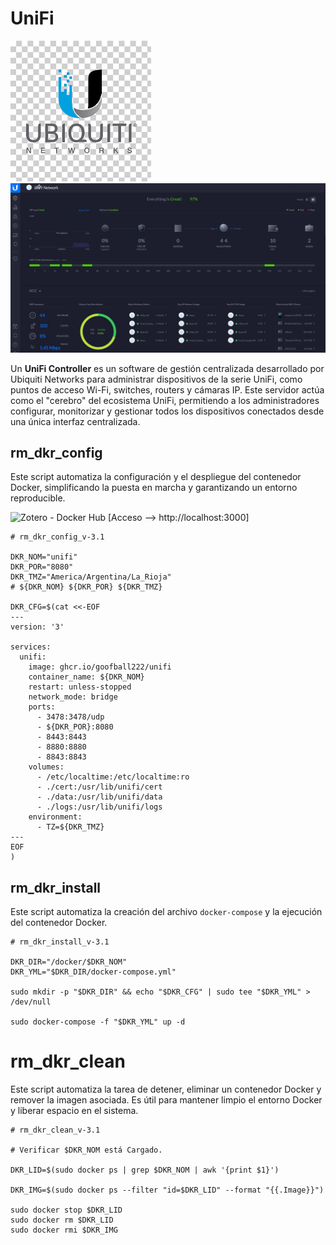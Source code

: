 # UniFi
![](./logo.png)
![](./captura.png)

Un **UniFi Controller** es un software de gestión centralizada desarrollado por Ubiquiti Networks para administrar dispositivos de la serie UniFi, como puntos de acceso Wi-Fi, switches, routers y cámaras IP. Este servidor actúa como el "cerebro" del ecosistema UniFi, permitiendo a los administradores configurar, monitorizar y gestionar todos los dispositivos conectados desde una única interfaz centralizada.

## rm_dkr_config
Este script automatiza la configuración y el despliegue del contenedor Docker, simplificando la puesta en marcha y garantizando un entorno reproducible.

  ![Zotero - Docker Hub](https://hub.docker.com/r/linuxserver/zotero)
  [Acceso --> http://localhost:3000]

```shell
# rm_dkr_config_v-3.1

DKR_NOM="unifi"
DKR_POR="8080"
DKR_TMZ="America/Argentina/La_Rioja"
# ${DKR_NOM} ${DKR_POR} ${DKR_TMZ}

DKR_CFG=$(cat <<-EOF
---
version: '3'

services:
  unifi:
    image: ghcr.io/goofball222/unifi
    container_name: ${DKR_NOM}
    restart: unless-stopped
    network_mode: bridge
    ports:
      - 3478:3478/udp
      - ${DKR_POR}:8080
      - 8443:8443
      - 8880:8880
      - 8843:8843
    volumes:
      - /etc/localtime:/etc/localtime:ro
      - ./cert:/usr/lib/unifi/cert
      - ./data:/usr/lib/unifi/data
      - ./logs:/usr/lib/unifi/logs
    environment:
      - TZ=${DKR_TMZ}
---
EOF
)
```

## rm_dkr_install
Este script automatiza la creación del archivo `docker-compose` y la ejecución del contenedor Docker.

```shell
# rm_dkr_install_v-3.1

DKR_DIR="/docker/$DKR_NOM"
DKR_YML="$DKR_DIR/docker-compose.yml"

sudo mkdir -p "$DKR_DIR" && echo "$DKR_CFG" | sudo tee "$DKR_YML" > /dev/null

sudo docker-compose -f "$DKR_YML" up -d

```

# rm_dkr_clean
Este script automatiza la tarea de detener, eliminar un contenedor Docker y remover la imagen asociada. Es útil para mantener limpio el entorno Docker y liberar espacio en el sistema.
```shell
# rm_dkr_clean_v-3.1

# Verificar $DKR_NOM está Cargado.

DKR_LID=$(sudo docker ps | grep $DKR_NOM | awk '{print $1}')

DKR_IMG=$(sudo docker ps --filter "id=$DKR_LID" --format "{{.Image}}")

sudo docker stop $DKR_LID
sudo docker rm $DKR_LID
sudo docker rmi $DKR_IMG

```
